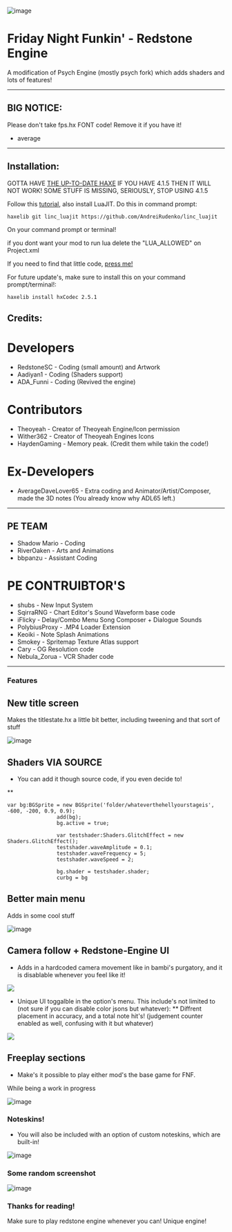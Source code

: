 ![image](https://user-images.githubusercontent.com/100803757/195834577-041c0a6a-0722-4783-ba20-e72f347501fe.png)
# Friday Night Funkin' - Redstone Engine
A modification of Psych Engine (mostly psych fork) which adds shaders and lots of features!
_____________________________________
## BIG NOTICE:
Please don't take fps.hx FONT code! Remove it if you have it!
- average
_____________________________________

## Installation:
GOTTA HAVE [THE UP-TO-DATE HAXE](https://haxe.org/download/) IF YOU HAVE 4.1.5 THEN IT WILL NOT WORK! SOME STUFF IS MISSING, SERIOUSLY, STOP USING 4.1.5

Follow this [tutorial](https://youtu.be/grCip1ATI94), also install LuaJIT.
Do this in command prompt:
```
haxelib git linc_luajit https://github.com/AndreiRudenko/linc_luajit
```
On your command prompt or terminal!

if you dont want your mod to run lua delete the "LUA_ALLOWED" on Project.xml

If you need to find that little code, [press me!](https://github.com/Gabriel2019r/FNF-GabEngine/blob/main/Project.xml)

For future update's, make sure to install this on your command prompt/terminal!:
```
haxelib install hxCodec 2.5.1 
```
## Credits:
# Developers
* RedstoneSC - Coding (small amount) and Artwork
* Aadiyan1 - Coding (Shaders support)
* ADA_Funni - Coding (Revived the engine)
# Contributors
* Theoyeah - Creator of Theoyeah Engine/Icon permission
* Wither362 - Creator of Theoyeah Engines Icons
* HaydenGaming - Memory peak. (Credit them while takin the code!)
# Ex-Developers
* AverageDaveLover65 - Extra coding and Animator/Artist/Composer, made the 3D notes (You already know why ADL65 left.)
_____________________________________
## PE TEAM
* Shadow Mario - Coding
* RiverOaken - Arts and Animations
* bbpanzu - Assistant Coding

# PE CONTRUIBTOR'S
* shubs - New Input System
* SqirraRNG - Chart Editor's Sound Waveform base code
* iFlicky - Delay/Combo Menu Song Composer + Dialogue Sounds
* PolybiusProxy - .MP4 Loader Extension
* Keoiki - Note Splash Animations
* Smokey - Spritemap Texture Atlas support
* Cary - OG Resolution code
* Nebula_Zorua - VCR Shader code
_____________________________________

### Features

## New title screen

Makes the titlestate.hx a little bit better, including tweening and that sort of stuff

![image](https://user-images.githubusercontent.com/100803757/195834432-297e2c6f-7332-4ec7-b7c8-e1493f3268fe.png)

## Shaders VIA SOURCE

* You can add it though source code, if you even decide to!

**  
```
var bg:BGSprite = new BGSprite('folder/whateverthehellyourstageis', -600, -200, 0.9, 0.9);
				add(bg);
				bg.active = true;

				var testshader:Shaders.GlitchEffect = new Shaders.GlitchEffect();
				testshader.waveAmplitude = 0.1;
				testshader.waveFrequency = 5;
				testshader.waveSpeed = 2;

				bg.shader = testshader.shader;
				curbg = bg
```
## Better main menu

Adds in some cool stuff

![image](https://user-images.githubusercontent.com/100803757/195833984-7b3bbdd2-28e8-4af3-8bc4-a1cb4ad4a9fa.png)

## Camera follow + Redstone-Engine UI

* Adds in a hardcoded camera movement like in bambi's purgatory, and it is disablable whenever you feel like it!

![](https://user-images.githubusercontent.com/107285739/185763095-231a84f3-deba-4be9-a072-631b9b88ff10.png)

* Unique UI toggalble in the option's menu. This include's not limited to (not sure if you can disable color jsons but whatever):
** Diffrent placement in accuracy, and a total note hit's! (judgement counter enabled as well, confusing with it but whatever)

![](https://user-images.githubusercontent.com/107285739/185763122-d44cfaab-5e46-4945-8918-fd7da05cae10.png)

## Freeplay sections

* Make's it possible to play either mod's the base game for FNF.

While being a work in progress

![image](https://user-images.githubusercontent.com/100803757/195834126-ae168ca5-349e-459b-9f78-445c1d6eff6d.png)

### Noteskins!

* You will also be included with an option of custom noteskins, which are built-in!

![image](https://user-images.githubusercontent.com/100803757/195834837-349bde2f-ef16-451c-9b41-4794caf52010.png)

### Some random screenshot

![image](https://user-images.githubusercontent.com/100803757/195835476-9a169e15-0ef3-4b8e-85ee-964386ecfbdf.png)

### Thanks for reading!

Make sure to play redstone engine whenever you can! Unique engine!
